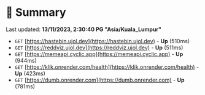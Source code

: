 # 📖 Summary
Last updated: **13/11/2023, 2:30:40 PG "Asia/Kuala_Lumpur"**

- `GET` [https://hastebin.ujol.dev](https://hastebin.ujol.dev) - **Up** (510ms)
- `GET` [https://reddviz.ujol.dev](https://reddviz.ujol.dev) - **Up** (511ms)
- `GET` [https://memeapi.cyclic.app](https://memeapi.cyclic.app) - **Up** (944ms)
- `GET` [https://klik.onrender.com/health](https://klik.onrender.com/health) - **Up** (423ms)
- `GET` [https://dumb.onrender.com](https://dumb.onrender.com) - **Up** (781ms)
